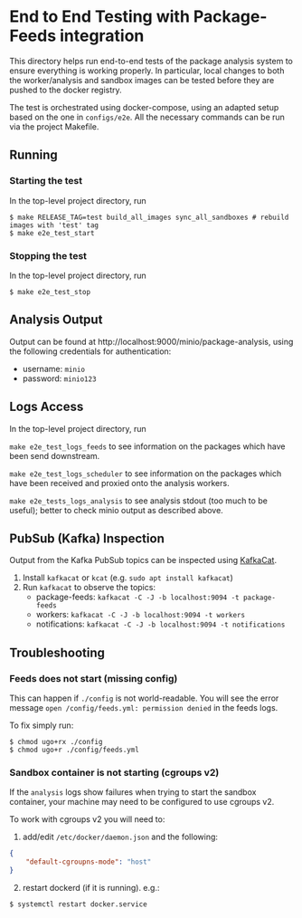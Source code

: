 # End to End Testing with Package-Feeds integration

This directory helps run end-to-end tests of the package analysis system
to ensure everything is working properly.
In particular, local changes to both the worker/analysis and sandbox images can be tested
before they are pushed to the docker registry.

The test is orchestrated using docker-compose, using an adapted setup based on the one in
`configs/e2e`. All the necessary commands can be run via the project Makefile.

## Running

### Starting the test

In the top-level project directory, run

```shell
$ make RELEASE_TAG=test build_all_images sync_all_sandboxes # rebuild images with 'test' tag
$ make e2e_test_start

```

### Stopping the test

In the top-level project directory, run

```shell
$ make e2e_test_stop
```

## Analysis Output

Output can be found at http://localhost:9000/minio/package-analysis,
using the following credentials for authentication:

- username: `minio`
- password: `minio123`

## Logs Access

In the top-level project directory, run

`make e2e_test_logs_feeds` to see information on the packages which have been send downstream.

`make e2e_test_logs_scheduler` to see information on the packages which have been received and proxied onto the analysis workers.

`make e2e_tests_logs_analysis` to see analysis stdout (too much to be useful); better to check minio output as described above.

## PubSub (Kafka) Inspection

Output from the Kafka PubSub topics can be inspected using
[KafkaCat](https://github.com/edenhill/kcat).

1. Install `kafkacat` or `kcat` (e.g. `sudo apt install kafkacat`)
2. Run `kafkacat` to observe the topics:
    - package-feeds: `kafkacat -C -J -b localhost:9094 -t package-feeds`
    - workers: `kafkacat -C -J -b localhost:9094 -t workers`
    - notifications: `kafkacat -C -J -b localhost:9094 -t notifications`

## Troubleshooting

### Feeds does not start (missing config)

This can happen if `./config` is not world-readable. You will see the error message `open /config/feeds.yml: permission denied` in the feeds logs.

To fix simply run:

```shell
$ chmod ugo+rx ./config
$ chmod ugo+r ./config/feeds.yml
```

### Sandbox container is not starting (cgroups v2)

If the `analysis` logs show failures when trying to start the sandbox container, your machine may need to be configured to use cgroups v2.

To work with cgroups v2 you will need to:

1. add/edit `/etc/docker/daemon.json` and the following:

```json
{
    "default-cgroupns-mode": "host"
}
```

2. restart dockerd (if it is running). e.g.:

```shell
$ systemctl restart docker.service
```
